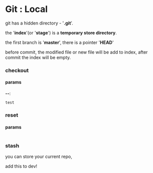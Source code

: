 # Git : Local

git has a hidden directory - '**.git**'.

the '**index**'(or '**stage**') is a **temporary store directory**.

the first branch is '**master**', there is a pointer '**HEAD**'

before commit, the modified file or new file will be add to index, after commit the index will be empty.

### checkout

#### params
**--**:
```
test
```

### reset

#### params

```
```

### stash
you can store your current repo,

add this to dev!
